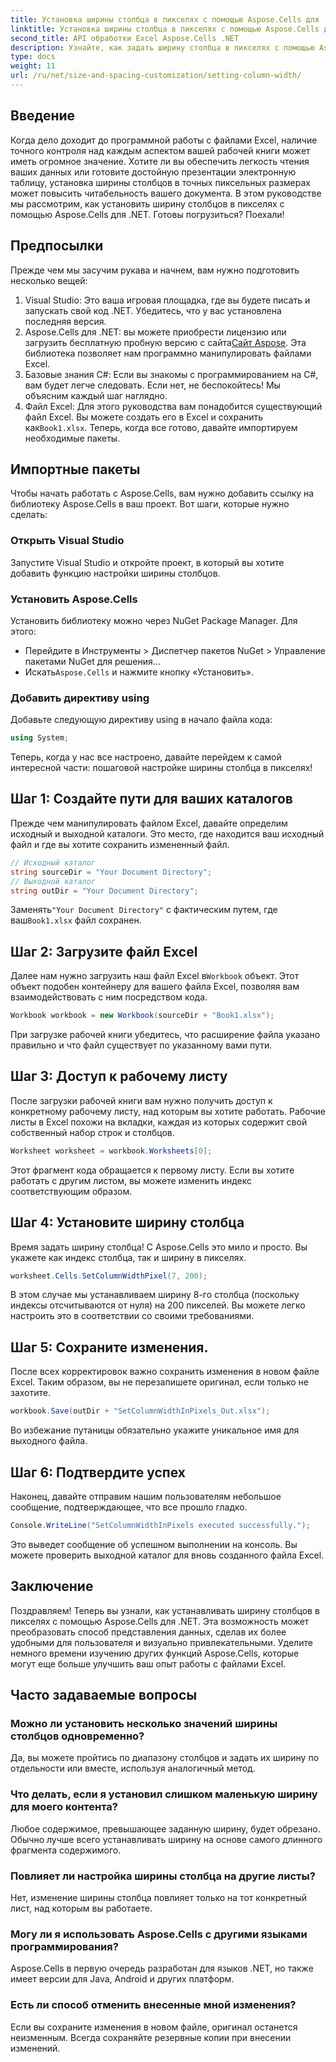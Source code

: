 ```yaml
---
title: Установка ширины столбца в пикселях с помощью Aspose.Cells для .NET
linktitle: Установка ширины столбца в пикселях с помощью Aspose.Cells для .NET
second_title: API обработки Excel Aspose.Cells .NET
description: Узнайте, как задать ширину столбца в пикселях с помощью Aspose.Cells для .NET. Улучшите свои файлы Excel с помощью этого простого пошагового руководства.
type: docs
weight: 11
url: /ru/net/size-and-spacing-customization/setting-column-width/
---
```

## Введение
Когда дело доходит до программной работы с файлами Excel, наличие точного контроля над каждым аспектом вашей рабочей книги может иметь огромное значение. Хотите ли вы обеспечить легкость чтения ваших данных или готовите достойную презентации электронную таблицу, установка ширины столбцов в точных пиксельных размерах может повысить читабельность вашего документа. В этом руководстве мы рассмотрим, как установить ширину столбцов в пикселях с помощью Aspose.Cells для .NET. Готовы погрузиться? Поехали!
## Предпосылки
Прежде чем мы засучим рукава и начнем, вам нужно подготовить несколько вещей:
1. Visual Studio: Это ваша игровая площадка, где вы будете писать и запускать свой код .NET. Убедитесь, что у вас установлена последняя версия.
2.  Aspose.Cells для .NET: вы можете приобрести лицензию или загрузить бесплатную пробную версию с сайта[Сайт Aspose](https://releases.aspose.com/cells/net/). Эта библиотека позволяет нам программно манипулировать файлами Excel.
3. Базовые знания C#: Если вы знакомы с программированием на C#, вам будет легче следовать. Если нет, не беспокойтесь! Мы объясним каждый шаг наглядно.
4.  Файл Excel: Для этого руководства вам понадобится существующий файл Excel. Вы можете создать его в Excel и сохранить как`Book1.xlsx`.
Теперь, когда все готово, давайте импортируем необходимые пакеты.
## Импортные пакеты
Чтобы начать работать с Aspose.Cells, вам нужно добавить ссылку на библиотеку Aspose.Cells в ваш проект. Вот шаги, которые нужно сделать:
### Открыть Visual Studio
Запустите Visual Studio и откройте проект, в который вы хотите добавить функцию настройки ширины столбцов.
### Установить Aspose.Cells
Установить библиотеку можно через NuGet Package Manager. Для этого:
- Перейдите в Инструменты > Диспетчер пакетов NuGet > Управление пакетами NuGet для решения…
-  Искать`Aspose.Cells` и нажмите кнопку «Установить».
### Добавить директиву using
Добавьте следующую директиву using в начало файла кода:
```csharp
using System;
```
Теперь, когда у нас все настроено, давайте перейдем к самой интересной части: пошаговой настройке ширины столбца в пикселях!
## Шаг 1: Создайте пути для ваших каталогов
Прежде чем манипулировать файлом Excel, давайте определим исходный и выходной каталоги. Это место, где находится ваш исходный файл и где вы хотите сохранить измененный файл.
```csharp
// Исходный каталог
string sourceDir = "Your Document Directory";
// Выходной каталог
string outDir = "Your Document Directory";
```
 Заменять`"Your Document Directory"` с фактическим путем, где ваш`Book1.xlsx` файл сохранен.
## Шаг 2: Загрузите файл Excel
 Далее нам нужно загрузить наш файл Excel в`Workbook` объект. Этот объект подобен контейнеру для вашего файла Excel, позволяя вам взаимодействовать с ним посредством кода.
```csharp
Workbook workbook = new Workbook(sourceDir + "Book1.xlsx");
```
При загрузке рабочей книги убедитесь, что расширение файла указано правильно и что файл существует по указанному вами пути.
## Шаг 3: Доступ к рабочему листу
После загрузки рабочей книги вам нужно получить доступ к конкретному рабочему листу, над которым вы хотите работать. Рабочие листы в Excel похожи на вкладки, каждая из которых содержит свой собственный набор строк и столбцов.
```csharp
Worksheet worksheet = workbook.Worksheets[0];
```
Этот фрагмент кода обращается к первому листу. Если вы хотите работать с другим листом, вы можете изменить индекс соответствующим образом.
## Шаг 4: Установите ширину столбца
Время задать ширину столбца! С Aspose.Cells это мило и просто. Вы укажете как индекс столбца, так и ширину в пикселях.
```csharp
worksheet.Cells.SetColumnWidthPixel(7, 200);
```
В этом случае мы устанавливаем ширину 8-го столбца (поскольку индексы отсчитываются от нуля) на 200 пикселей. Вы можете легко настроить это в соответствии со своими требованиями.
## Шаг 5: Сохраните изменения.
После всех корректировок важно сохранить изменения в новом файле Excel. Таким образом, вы не перезапишете оригинал, если только не захотите.
```csharp
workbook.Save(outDir + "SetColumnWidthInPixels_Out.xlsx");
```
Во избежание путаницы обязательно укажите уникальное имя для выходного файла.
## Шаг 6: Подтвердите успех
Наконец, давайте отправим нашим пользователям небольшое сообщение, подтверждающее, что все прошло гладко.
```csharp
Console.WriteLine("SetColumnWidthInPixels executed successfully.");
```
Это выведет сообщение об успешном выполнении на консоль. Вы можете проверить выходной каталог для вновь созданного файла Excel.
## Заключение
Поздравляем! Теперь вы узнали, как устанавливать ширину столбцов в пикселях с помощью Aspose.Cells для .NET. Эта возможность может преобразовать способ представления данных, сделав их более удобными для пользователя и визуально привлекательными. Уделите немного времени изучению других функций Aspose.Cells, которые могут еще больше улучшить ваш опыт работы с файлами Excel.
## Часто задаваемые вопросы
### Можно ли установить несколько значений ширины столбцов одновременно?
Да, вы можете пройтись по диапазону столбцов и задать их ширину по отдельности или вместе, используя аналогичный метод.
### Что делать, если я установил слишком маленькую ширину для моего контента?
Любое содержимое, превышающее заданную ширину, будет обрезано. Обычно лучше всего устанавливать ширину на основе самого длинного фрагмента содержимого.
### Повлияет ли настройка ширины столбца на другие листы?
Нет, изменение ширины столбца повлияет только на тот конкретный лист, над которым вы работаете.
### Могу ли я использовать Aspose.Cells с другими языками программирования?
Aspose.Cells в первую очередь разработан для языков .NET, но также имеет версии для Java, Android и других платформ.
### Есть ли способ отменить внесенные мной изменения?
Если вы сохраните изменения в новом файле, оригинал останется неизменным. Всегда сохраняйте резервные копии при внесении изменений.
